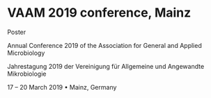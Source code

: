 # VAAM 2019 conference, Mainz

Poster 

Annual Conference 2019 of the Association for General and Applied Microbiology

Jahrestagung 2019 der Vereinigung für Allgemeine und Angewandte Mikrobiologie 

17 – 20 March 2019 • Mainz, Germany
